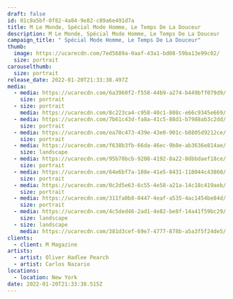 ```yaml
---
draft: false
id: 01c8a5bf-0f82-4a84-9e82-c89a6e491d7a
title: M Le Monde, Spécial Mode Homme, Le Temps De La Douceur
description: M Le Monde, Spécial Mode Homme, Le Temps De La Douceur
campaign_title: " Spécial Mode Homme, Le Temps De La Douceur"
thumb:
  image: https://ucarecdn.com/7ed5689a-0aaf-43a1-bd08-59ba13e99c02/
  size: portrait
carouselthumb:
  size: portrait
release_date: 2022-01-20T21:33:38.497Z
media:
  - media: https://ucarecdn.com/6a3960f2-f558-44b9-a274-b449bff079d9/
    size: portrait
  - size: portrait
    media: https://ucarecdn.com/8c223ca4-c958-40c1-808c-e66c9345e669/
  - media: https://ucarecdn.com/7b61c43d-fa8a-41c5-88d1-b7988ab3c2dd/
    size: portrait
  - media: https://ucarecdn.com/ea70c473-439e-43e0-901c-b8805d9212ce/
    size: portrait
  - media: https://ucarecdn.com/f638b3fb-66da-46ec-9b8e-ab3636e814ae/
    size: landscape
  - media: https://ucarecdn.com/95b70bcb-9208-4192-8a22-8dbbdaef18ce/
    size: portrait
  - media: https://ucarecdn.com/64e6bf7a-108e-41e5-8431-118044c43860/
    size: portrait
  - media: https://ucarecdn.com/0c2d5e63-6c55-4e58-a21a-14c18c419aeb/
    size: portrait
  - media: https://ucarecdn.com/311fa0b8-0447-4eaf-a535-4ac1454be84d/
    size: portrait
  - media: https://ucarecdn.com/4c5ded46-2ad1-4e82-be8f-14a41f59bc29/
    size: landscape
  - size: landscape
    media: https://ucarecdn.com/381d3cef-69e7-4777-878b-a5a3f5f24de5/
clients:
  - client: M Magazine
artists:
  - artist: Oliver Hadlee Pearch
  - artist: Carlos Nazario
locations:
  - location: New York
date: 2022-01-20T21:33:38.515Z
---
```

